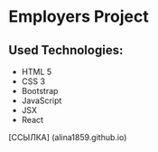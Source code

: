 # Employers Project 

## Used Technologies:

* HTML 5
* CSS 3
* Bootstrap
* JavaScript
* JSX
* React

[ССЫЛКА] (alina1859.github.io)
